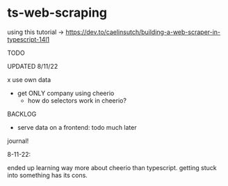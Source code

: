 # ts-web-scraping

using this tutorial -> https://dev.to/caelinsutch/building-a-web-scraper-in-typescript-14l1 

TODO

UPDATED 8/11/22

x use own data

- get ONLY company using cheerio
  - how do selectors work in cheerio?




BACKLOG
- serve data on a frontend: todo much later

journal!

8-11-22: 

ended up learning way more about cheerio than typescript.
getting stuck into something has its cons.
